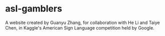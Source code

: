# asl-gamblers
A website created by Guanyu Zhang, for collaboration with He Li and Taiye Chen, in Kaggle's American Sign Language competition held by Google.
